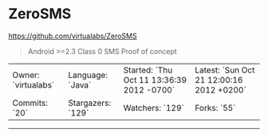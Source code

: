 # ZeroSMS

https://github.com/virtualabs/ZeroSMS
<blockquote>
Android &gt;=2.3 Class 0 SMS Proof of concept
</blockquote>

<table>
<tr><td>Owner: `virtualabs`</td>
    <td>Language: `Java`</td>
    <td>Started: `Thu Oct 11 13:36:39 2012 -0700`</td>
    <td>Latest: `Sun Oct 21 12:00:16 2012 +0200`</td></tr>
<tr><td>Commits: `20`</td>
    <td>Stargazers: `129`</td>
    <td>Watchers: `129`</td>
    <td>Forks: `55`</td></tr>
</table>

---

